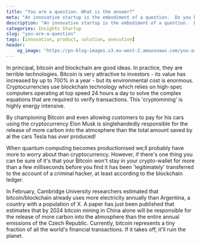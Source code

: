 ```yaml
---
title: "You are a question. What is the answer?"
meta: "An innovative startup is the embodiment of a question.  Do you know what question your startup is asking?"
description: "An innovative startup is the embodiment of a question.  Do you know what question your startup is asking?"
categories: Insights Startup
slug: "you-are-a-question"
tags: [innovation, product, solution, execution]
header:
    og_image: "https://pn-blog-images.s3.eu-west-2.amazonaws.com/you-are-a-question/ultimate-answer.jpg"
---
```


In principal, bitcoin and blockchain are good ideas. In practice, they are terrible technologies. Bitcoin is very attractive to investors - its value has increased by up to 700% in a year - but its environmental cost is enormous. Cryptocurrencies use blockchain technology which relies on high-spec computers operating at top speed 24 hours a day to solve the complex equations that are required to verify transactions. This 'cryptomining' is highly energy intensive.

By championing Bitcoin and even allowing customers to pay for his cars using the cryptocurrency Elon Musk is singlehandedly responsible for the release of more carbon into the atmosphere than the total amount saved by al the cars Tesla has *ever* produced!

When quantum computing becomes productionised we;ll probably have more to worry about than cryptocurrency. However, if there's one thing you can be sure of it's that your Bitcoin won't stay in your crypto-wallet for more than a few milliseconds before you find it has been 'legitimately' transferred to the account of a criminal hacker, at least according to the blockchain ledger.

In February, Cambridge University researchers estimated that bitcoin/blockchain already uses more electricity annually than Argentina, a country with a population of X. A paper has just been published that estimates that by 2024 bitcoin mining in China alone will be responsible for the release of more carbon into the atmosphere than the entire annual emissions of the Czech Republic. Currently, bitcoin represents a tiny fraction of all the world's financial transactions. If it takes off, it'll ruin the planet.
